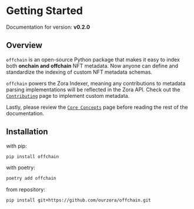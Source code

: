 # Getting Started

Documentation for version: **v0.2.0**

## Overview

`offchain` is an open-source Python package that makes it easy to index both **onchain and offchain** NFT metadata.
Now anyone can define and standardize the indexing of custom NFT metadata schemas.

`offchain` powers the Zora Indexer, meaning any contributions to metadata parsing implementations will be reflected in the Zora API.
Check out the [`Contributing`](./contributing/guidelines.md) page to implement custom metadata.

Lastly, please review the [`Core Concepts`](./concepts.md) page before reading the rest of the documentation.

## Installation

with pip:

```bash
pip install offchain
```

with poetry:

```bash
poetry add offchain
```

from repository:

```bash
pip install git+https://github.com/ourzora/offchain.git
```

<br/>
